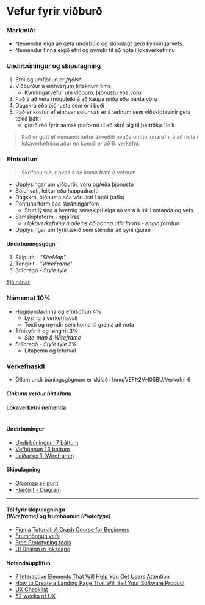 # Vefur fyrir viðburð

### Markmið:

* Nemendur eiga að geta undirbúið og skipulagt gerð kynningarvefs. 
* Nemendur finna eigið efni og myndir til að nota í lokaverkefninu

### Undirbúningur og skipulagning

1. Efni og umfjöllun er _frjáls*_. 
1. Viðburður á einhverjum tilteknum tíma
   - Kynningarvefur um viðburð, þjónustu eða vöru
1. Það á að vera möguleiki á að kaupa miða eða panta vöru
1. Dagskrá eða þjónusta sem er í boði
1. Það er kostur ef einhver söluhvati er á vefnum sem viðskiptavinir geta tekið þátt í
   - gerið ráð fyrir samskiptaformi til að skrá sig til þátttöku í leik

> Það er gott ef nemandi hefur ákveðið hvaða umfjöllunarefni á að nota í lokaverkefninu áður en komið er að 6. verkefni.

### Efnisöflun

> Skrifaðu niður hvað á að koma fram á vefnum 

* Upplýsingar um viðburði, vöru og/eða þjónustu
* Söluhvati, leikur eða happadrætti
* Dagskrá, þjónusta eða vörulisti í boði (tafla)
* Pöntunarform eða skráningarfom
  * Stutt lýsing á hvernig samskipti eiga að vera á milli notanda og vefs.
* Samskiptaform - spjallrás
  * _í lokaverkefninu á aðeins að hanna útlit forms - engin forritun_
* Upplýsingar um fyrirtækið sem stendur að sýningunni

#### Undirbúningsgögn

1. Skipurit - _"SiteMap"_
1. Tengirit - _"WireFrame"_
1. Stílbragð - _Style tyle_

[Sjá nánar](Námsefni-6/README.md)

### Námsmat 10%

* Hugmyndavinna og efnisöflun 4%
  * Lýsing á verkefnavali
  * Texti og myndir sem koma til greina að nota
* Efnisyfirlit og tengirit 3%
  *  _Site-map & Wireframe_
* Stílbragð - _Style tyle_  3%
  * Litaþema og leturval 

### Verkefnaskil

- Öllum undirbúningsgögnum er skilað í Innu/VEFÞ2VH05BU/Verkefni 6

#### _Einkunn verður birt í Innu_

#### [Lokaverkefni nemenda](https://vefhonnun.github.io/synidaemi/)

---

#### Undirbúningur

* [Undirbúningur í 7 þáttum](https://webflow.com/blog/the-web-design-process-in-7-simple-steps)
* [Vefhönnun í 3 þáttum](https://webflow.com/blog/3-tools-to-power-your-design-review-process)
* [Leiðarkerfi (Wireframe)](https://www.freecodecamp.org/news/what-is-a-wireframe-ux-design-tutorial-website/)

#### Skipulagning 

* [Gloomap skipurit](https://www.gloomaps.com/)
* [Flæðirit - Diagram](https://www.drawio.com/)

---

#### Tól fyrir skipulagningu <br> _(Wireframe)_ og frumhönnun _(Prototype)_

* [Figma Tutorial: A Crash Course for Beginners](https://www.youtube.com/watch?v=IOVFRMuPeVQ)
* [Frumhönnun vefs](https://www.freecodecamp.org/news/designing-a-website-ui-with-prototyping/)
* [Free Prototyping tools](https://theproductmanager.com/tools/best-free-prototyping-tools/)
* [UI Design in Inkscape](https://manjitkarve.com/posts/inkscape-design-1/)

#### Notendaupplifun

* [7 Interactive Elements That Will Help You Get Users Attention](https://bamboolab.eu/blog/development/7-interactive-elements-that-will-help-you-get-users-attention)
* [How to Create a Landing Page That Will Sell Your Software Product](https://bamboolab.eu/blog/development/how-to-create-a-landing-page-that-will-sell-your-software-product)
* [UX Checklist](https://uxchecklist.github.io/)
* [52 weeks of UX](http://52weeksofux.com/post/475093254/10-principles-of-ux) 
